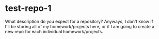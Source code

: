 # test-repo-1
What description do you expect for a repository?
Anyways, I don't know if I'll be storing all of my homework/projects here, or if I am going to create a new repo for each individual homework/projects.
